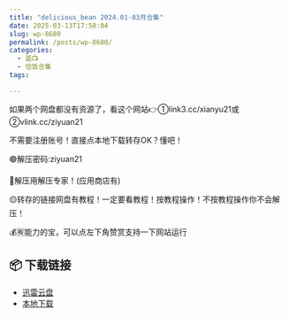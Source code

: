 ```yaml
---
title: "delicious_bean 2024.01-03月合集"
date: 2025-03-13T17:50:04
slug: wp-8680
permalink: /posts/wp-8680/
categories:
  - 盖📺
  - 恰饭合集
tags:

---
```


如果两个网盘都没有资源了，看这个网站👉①link3.cc/xianyu21或②vlink.cc/ziyuan21

不需要注册账号！直接点本地下载转存OK？懂吧！

🟢解压密码:ziyuan21

🔵解压用解压专家！(应用商店有)

🟡转存的链接网盘有教程！一定要看教程！按教程操作！不按教程操作你不会解压！

💰🈶能力的宝，可以点左下角赞赏支持一下网站运行

## 📦 下载链接
- [迅雷云盘](https://blziyuan21.com/pay-download/8680?key=aa2caa2d35&down_id=0)
- [本地下载](https://blziyuan21.com/pay-download/8680?key=aa2caa2d35&down_id=1)

